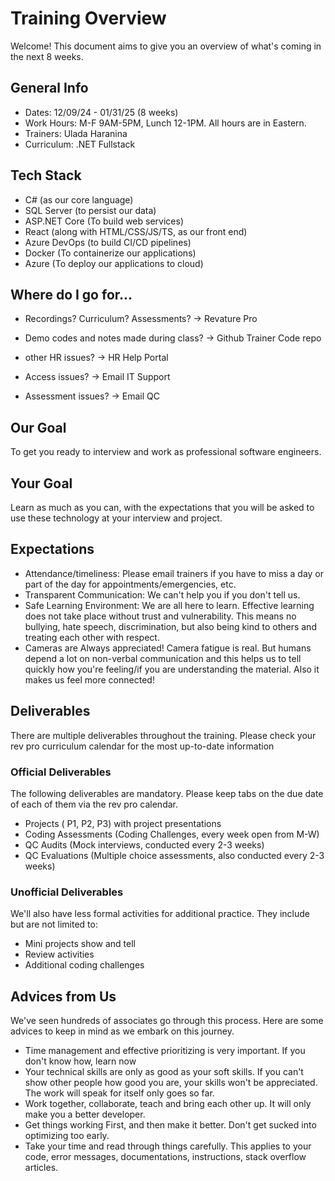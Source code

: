 # Training Overview
Welcome! This document aims to give you an overview of what's coming in the next 8 weeks.

## General Info
- Dates: 12/09/24 - 01/31/25 (8 weeks)
- Work Hours: M-F 9AM-5PM, Lunch 12-1PM. All hours are in Eastern.
- Trainers: Ulada Haranina 
- Curriculum: .NET Fullstack

## Tech Stack
- C# (as our core language)
- SQL Server (to persist our data)
- ASP.NET Core (To build web services)
- React (along with HTML/CSS/JS/TS, as our front end)
- Azure DevOps (to build CI/CD pipelines)
- Docker (To containerize our applications)
- Azure (To deploy our applications to cloud)

## Where do I go for...
- Recordings? Curriculum? Assessments? -> Revature Pro
- Demo codes and notes made during class? -> Github Trainer Code repo

- other HR issues? -> HR Help Portal
- Access issues? -> Email IT Support
- Assessment issues? -> Email QC

## Our Goal
To get you ready to interview and work as professional software engineers.

## Your Goal
Learn as much as you can, with the expectations that you will be asked to use these technology at your interview and project.

## Expectations
- Attendance/timeliness: Please email trainers if you have to miss a day or part of the day for appointments/emergencies, etc.
- Transparent Communication: We can't help you if you don't tell us.
- Safe Learning Environment: We are all here to learn. Effective learning does not take place without trust and vulnerability. This means no bullying, hate speech, discrimination, but also being kind to others and treating each other with respect.  
- Cameras are Always appreciated! Camera fatigue is real. But humans depend a lot on non-verbal communication and this helps us to tell quickly how you're feeling/if you are understanding the material. Also it makes us feel more connected!

## Deliverables
There are multiple deliverables throughout the training. Please check your rev pro curriculum calendar for the most up-to-date information
### Official Deliverables
The following deliverables are mandatory. Please keep tabs on the due date of each of them via the rev pro calendar.
- Projects ( P1, P2, P3) with project presentations
- Coding Assessments (Coding Challenges, every week open from M-W)
- QC Audits (Mock interviews, conducted every 2-3 weeks)
- QC Evaluations (Multiple choice assessments, also conducted every 2-3 weeks)

### Unofficial Deliverables
We'll also have less formal activities for additional practice. They include but are not limited to:
- Mini projects show and tell
- Review activities
- Additional coding challenges


## Advices from Us
We've seen hundreds of associates go through this process. Here are some advices to keep in mind as we embark on this journey.
- Time management and effective prioritizing is very important. If you don't know how, learn now
- Your technical skills are only as good as your soft skills. If you can't show other people how good you are, your skills won't be appreciated. The work will speak for itself only goes so far.
- Work together, collaborate, teach and bring each other up. It will only make you a better developer.
- Get things working First, and then make it better. Don't get sucked into optimizing too early.
- Take your time and read through things carefully. This applies to your code, error messages, documentations, instructions, stack overflow articles.